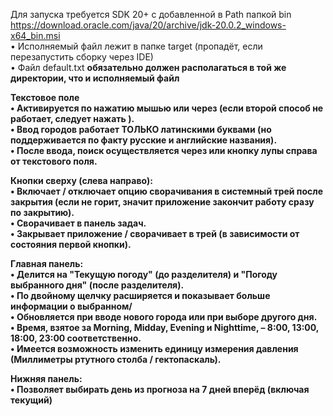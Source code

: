 Для запуска требуется SDK 20+ с добавленной в Path папкой bin  
https://download.oracle.com/java/20/archive/jdk-20.0.2_windows-x64_bin.msi  
• Исполняемый файл лежит в папке target (пропадёт, если перезапустить сборку через IDE)  
• Файл default.txt <b>обязательно<b/> должен располагаться в той же директории, что и исполняемый файл  

Текстовое поле  
• Активируется по нажатию мышью или через <ENTER> (если второй способ не работает, следует нажать <TAB>).  
• Ввод городов работает ТОЛЬКО латинскими буквами (но поддерживается по факту русские и английские названия).  
• После ввода, поиск осуществляется через <ENTER> или кнопку лупы справа от текстового поля.  

Кнопки сверху (слева направо):  
• Включает / отключает опцию сворачивания в системный трей после закрытия (если не горит, значит приложение закончит работу сразу по закрытию).  
• Сворачивает в панель задач.  
• Закрывает приложение / сворачивает в трей (в зависимости от состояния первой кнопки).  

Главная панель:  
• Делится на "Текущую погоду" (до разделителя) и "Погоду выбранного дня" (после разделителя).  
• По двойному щелчку расширяется и показывает больше информации о выбранном/   
• Обновляется при вводе нового города или при выборе другого дня.  
• Время, взятое за Morning, Midday, Evening и Nighttime, – 8:00, 13:00, 18:00, 23:00 соответственно.  
• Имеется возможность изменить единицу измерения давления (Миллиметры ртутного столба / гектопаскаль).  

Нижняя панель:  
• Позволяет выбирать день из прогноза на 7 дней вперёд (включая текущий)  
